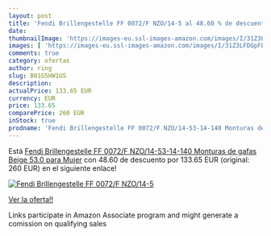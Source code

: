 ```yaml
---
layout: post
title: 'Fendi Brillengestelle FF 0072/F NZO/14-5 al 48.60 % de descuento'
date: 
thumbnailImage: 'https://images-eu.ssl-images-amazon.com/images/I/31Z3LFDGpFL._SL200_.jpg'
images: [ 'https://images-eu.ssl-images-amazon.com/images/I/31Z3LFDGpFL._SL200_.jpg' ]
comments: true
category: ofertas
author: ring
slug: B01G5HW1US
description:
actualPrice: 133.65 EUR
currency: EUR
price: 133.65
comparePrice: 260 EUR
inStock: true
prodname: 'Fendi Brillengestelle FF 0072/F NZO/14-53-14-140 Monturas de gafas  Beige  53.0 para Mujer'
---
```


Está [Fendi Brillengestelle FF 0072/F NZO/14-53-14-140 Monturas de gafas  Beige  53.0 para Mujer](https://www.amazon.es/dp/B01G5HW1US/?tag=tolees-21) con 48.60 de descuento por 133.65 EUR (original: 260 EUR) en el siguiente enlace!

[![Fendi Brillengestelle FF 0072/F NZO/14-5](https://images-eu.ssl-images-amazon.com/images/I/31Z3LFDGpFL._SL200_.jpg)](https://www.amazon.es/dp/B01G5HW1US/?tag=tolees-21)

[Ver la oferta!!](https://www.amazon.es/dp/B01G5HW1US/?tag=tolees-21)

Links participate in Amazon Associate program and might generate a comission on qualifying sales


